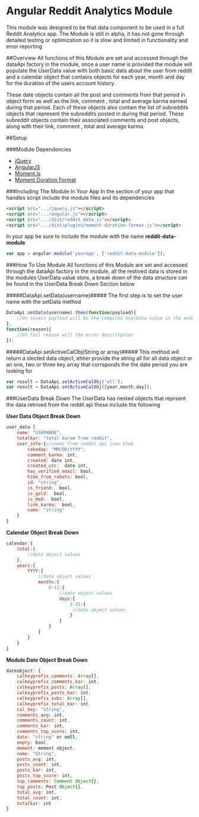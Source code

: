 # Angular Reddit Analytics Module
This module was designed to be that data component to be used in a full Reddit Analytics app. The Module is still in alpha, it has not gone through detailed testing or optimization so it is slow and limited in functionality and error reporting 

##Overview
All functions of this Module are set and accessed through the dataApi factory in the module, once a user name is provided the module will populate the UserData value with both basic data about the user from reddit and a calendar object that contains objects for each year, month and day for the duration of the users account history.

These date objects contain all the  post and comments from that period in object form as well as the  link, comment , total  and average karma earned during that period. Each of these objects also contain the list of subreddits objects that represent the subreddits posted in during that period. These subreddit objects contain their associated comments and post objects, along with their  link, comment , total  and average karma.  


##Setup

###Module Dependencies   
* [jQuery](http://jquery.com/)
* [AngularJS](https://github.com/angular/angular.js)
* [Moment.js](https://github.com/moment/moment/)
* [Moment Duration Format](https://github.com/jsmreese/moment-duration-format)


###Including The Module In Your App
In the section of your app that handles script include the module files and its dependencies
```html
<script src=".../jquery.js"></script>
<script src=".../angular.js"></script>
<script src=".../dist/reddit_data.js"></script>
<script src=".../dist/plugins/moment-duration-format.js"></script>
```
In your app be sure to include the module with the name **reddit-data-module**
```JavaScript
var app = angular.module('yourapp', ['reddit-data-module']);
```

###How To Use Module
All functions of this Module are set and accessed through the dataApi factory in the module, all the restived data is stored in the modules UserData value store, a break down of the data structure can be found in the UserData Break Down Section below

#####DataApi.setData(username)#####
The first step is to set the user name with the setData	method
```JavaScript
DataApi.setData(username).then(function(payload){
    //On sucess payload will be the compiled UserData value in the module
},
function(reason){
    //On fail reason will the error descritption
});
```
#####DataApi.setActiveCalObj(String or array)#####
This method will return a slected data object, ehtier provide the string all for all data object or an one, two or three key array that corrsponds the the date period you are looking for
```JavaScript
var result = DataApi.setActiveCalObj('all');
var result = DataApi.setActiveCalObj([year,month,day]);
```

###UserData Break Down
The UserData has nested objects that reprsent the data retrived from the reddit api these include the following 

**User Data Object Break Down**
```JavaScript
user_data {
    name: "USERNAME",
    totalkar: "total karam from reddit",
    user_info:{//comes from reddit api json blob
        cakeday: "MM/DD/YYYY",
        comment_karma: int,
        created: date int,
        created_utc:  date int,
        has_verified_email: bool,
        hide_from_robots: bool,
        id: "string",
        is_friend:  bool,
        is_gold:  bool,
        is_mod:  bool,
        link_karma:  bool,
        name: "string"
    }
}
```
**Calendar Object Break Down**
```JavaScript
calendar:{
    total:{
        //date object values
    },
    years:{
        YYYY:{
            //date object values
            months:{
                0-11:{
                    //date object values
                    days:{
                        1-31:{
                         //date object values
                        }
                    }
                }
            }
        }
    }
}
```

**Module Date Object Break Down**
```JavaScript
dateobject: {
    calkeyprefix_comments: Array[],
    calkeyprefix_comments_kar: int,
    calkeyprefix_posts: Array[],
    calkeyprefix_posts_kar: int,
    calkeyprefix_subs: Array[],
    calkeyprefix_total_kar: int,
    cal_key: "String",
    comments_avg: int,
    comments_count: int,
    comments_kar: int,
    comments_top_score: int,
    date: "string" or null,
    empty: bool,
    moment: moment object,
    name: "String",
    posts_avg: int,
    posts_count: int,
    posts_kar: int,
    posts_top_score: int,
    top_comments: Comment Object{},
    top_posts: Post Object{},
    total_avg: int,
    total_count: int,
    totalkar: int
}
```



